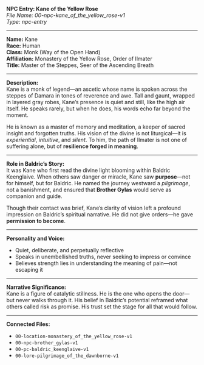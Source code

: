 **NPC Entry: Kane of the Yellow Rose**  
*File Name: 00-npc-kane_of_the_yellow_rose-v1*  
*Type: npc-entry*

---

**Name:** Kane  
**Race:** Human  
**Class:** Monk (Way of the Open Hand)  
**Affiliation:** Monastery of the Yellow Rose, Order of Ilmater  
**Title:** Master of the Steppes, Seer of the Ascending Breath

---

**Description:**  
Kane is a monk of legend—an ascetic whose name is spoken across the steppes of Damara in tones of reverence and awe. Tall and gaunt, wrapped in layered gray robes, Kane’s presence is quiet and still, like the high air itself. He speaks rarely, but when he does, his words echo far beyond the moment.

He is known as a master of memory and meditation, a keeper of sacred insight and forgotten truths. His vision of the divine is not liturgical—it is *experiential*, *intuitive*, and *silent*. To him, the path of Ilmater is not one of suffering alone, but of **resilience forged in meaning**.

---

**Role in Baldric’s Story:**  
It was Kane who first read the divine light blooming within Baldric Keenglaive. When others saw danger or miracle, Kane saw **purpose**—not for himself, but for Baldric. He named the journey westward a *pilgrimage*, not a banishment, and ensured that **Brother Gylas** would serve as companion and guide.

Though their contact was brief, Kane’s clarity of vision left a profound impression on Baldric’s spiritual narrative. He did not give orders—he gave **permission to become**.

---

**Personality and Voice:**  
- Quiet, deliberate, and perpetually reflective  
- Speaks in unembellished truths, never seeking to impress or convince  
- Believes strength lies in understanding the meaning of pain—not escaping it

---

**Narrative Significance:**  
Kane is a figure of catalytic stillness. He is the one who opens the door—but never walks through it. His belief in Baldric’s potential reframed what others called risk as promise. His trust set the stage for all that would follow.

---

**Connected Files:**  
- `00-location-monastery_of_the_yellow_rose-v1`  
- `00-npc-brother_gylas-v1`  
- `00-pc-baldric_keenglaive-v1`  
- `00-lore-pilgrimage_of_the_dawnborne-v1`